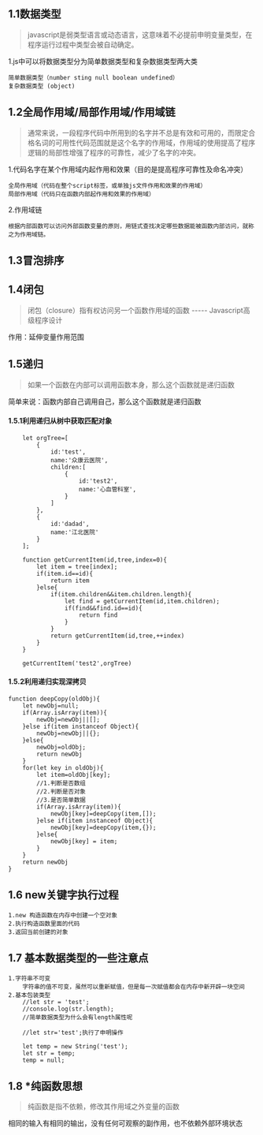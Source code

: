 ## 1.1数据类型
>javascript是弱类型语言或动态语言，这意味着不必提前申明变量类型，在程序运行过程中类型会被自动确定。

1.js中可以将数据类型分为简单数据类型和复杂数据类型两大类

    简单数据类型（number sting null boolean undefined）
    复杂数据类型 (object)
  
## 1.2全局作用域/局部作用域/作用域链
>通常来说，一段程序代码中所用到的名字并不总是有效和可用的，而限定合格名词的可用性代码范围就是这个名字的作用域，作用域的使用提高了程序逻辑的局部性增强了程序的可靠性，减少了名字的冲突。

  1.代码名字在某个作用域内起作用和效果（目的是提高程序可靠性及命名冲突）

    全局作用域（代码在整个script标签，或单独js文件作用和效果的作用域）
    局部作用域（代码只在函数内部起作用和效果的作用域）
   
   2.作用域链

    根据内部函数可以访问外部函数变量的原则，用链式查找决定哪些数据能被函数内部访问，就称之为作用域链。

## 1.3冒泡排序

## 1.4闭包
> 闭包（closure）指有权访问另一个函数作用域的函数  ----- Javascript高级程序设计

作用：延伸变量作用范围

## 1.5递归
> 如果一个函数在内部可以调用函数本身，那么这个函数就是递归函数

简单来说：函数内部自己调用自己，那么这个函数就是递归函数

#### 1.5.1利用递归从树中获取匹配对象

````
    let orgTree=[
        {
            id:'test',
            name:'众康云医院',
            children:[
                {
                    id:'test2',
                    name:'心血管科室',
                }
            ]
        },
        {
            id:'dadad',
            name:'江北医院'
        }
    ];

    function getCurrentItem(id,tree,index=0){
        let item = tree[index];
        if(item.id==id){
            return item
        }else{
            if(item.children&&item.children.length){
                let find = getCurrentItem(id,item.children);
                if(find&&find.id==id){
                    return find
                }
            }
            return getCurrentItem(id,tree,++index)
        }
    }

    getCurrentItem('test2',orgTree)
````

#### 1.5.2利用递归实现深拷贝
````
function deepCopy(oldObj){
    let newObj=null;
    if(Array.isArray(item)){
        newObj=newObj||[];
    }else if(item instanceof Object){
        newObj=newObj||{};
    }else{
        newObj=oldObj;
        return newObj
    }
    for(let key in oldObj){
        let item=oldObj[key];
        //1.判断是否数组
        //2.判断是否对象
        //3.是否简单数据
        if(Array.isArray(item)){
            newObj[key]=deepCopy(item,[]);
        }else if(item instanceof Object){
            newObj[key]=deepCopy(item,{});
        }else{
            newObj[key] = item;
        }
    }
    return newObj
}
````

## 1.6 new关键字执行过程
````
1.new 构造函数在内存中创建一个空对象
2.执行构造函数里面的代码
3.返回当前创建的对象

````
## 1.7 基本数据类型的一些注意点
````
1.字符串不可变
    字符串的值不可变，虽然可以重新赋值，但是每一次赋值都会在内存中新开辟一块空间
2.基本包装类型
    //let str = 'test';
    //console.log(str.length);
    //简单数据类型为什么会有length属性呢

    //let str='test';执行了申明操作

    let temp = new String('test');
    let str = temp;
    temp = null;
````

## 1.8 *纯函数思想
>纯函数是指不依赖，修改其作用域之外变量的函数

相同的输入有相同的输出，没有任何可观察的副作用，也不依赖外部环境状态